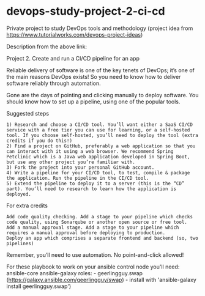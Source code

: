 # devops-study-project-2-ci-cd
Private project to study DevOps tools and methodology (project idea from https://www.tutorialworks.com/devops-project-ideas)

Description from the above link: 

Project 2. Create and run a CI/CD pipeline for an app

Reliable delivery of software is one of the key tenets of DevOps; it’s one of the main reasons DevOps exists! So you need to know how to deliver software reliably through automation.

Gone are the days of pointing and clicking manually to deploy software. You should know how to set up a pipeline, using one of the popular tools.

Suggested steps

    1) Research and choose a CI/CD tool. You’ll want either a SaaS CI/CD service with a free tier you can use for learning, or a self-hosted tool. If you choose self-hosted, you’ll need to deploy the tool (extra credits if you do this!)
    2) Find a project on GitHub, preferably a web application so that you can interact with it using a web browser. We recommend Spring Petclinic which is a Java web application developed in Spring Boot, but use any other project you’re familiar with.
    3) Fork the project into your personal GitHub account.
    4) Write a pipeline for your CI/CD tool, to test, compile & package the application. Run the pipeline in the CI/CD tool.
    5) Extend the pipeline to deploy it to a server (this is the “CD” part). You’ll need to research to learn how the application is deployed.

For extra credits

    Add code quality checking. Add a stage to your pipeline which checks code quality, using Sonarqube or another open source or free tool.
    Add a manual approval stage. Add a stage to your pipeline which requires a manual approval before deploying to production.
    Deploy an app which comprises a separate frontend and backend (so, two pipelines)

Remember, you’ll need to use automation. No point-and-click allowed!

For these playbook to work on your ansible control node you'll need: 
  ansible-core
  ansible-galaxy roles:
    - geerlingguy.swap (https://galaxy.ansible.com/geerlingguy/swap) - install with 'ansible-galaxy install geerlingguy.swap')
